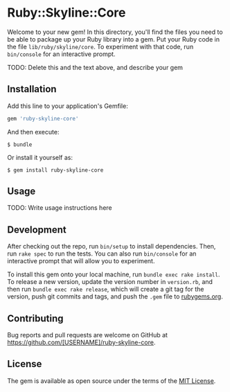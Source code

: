 # Ruby::Skyline::Core

Welcome to your new gem! In this directory, you'll find the files you need to be able to package up your Ruby library into a gem. Put your Ruby code in the file `lib/ruby/skyline/core`. To experiment with that code, run `bin/console` for an interactive prompt.

TODO: Delete this and the text above, and describe your gem

## Installation

Add this line to your application's Gemfile:

```ruby
gem 'ruby-skyline-core'
```

And then execute:

    $ bundle

Or install it yourself as:

    $ gem install ruby-skyline-core

## Usage

TODO: Write usage instructions here

## Development

After checking out the repo, run `bin/setup` to install dependencies. Then, run `rake spec` to run the tests. You can also run `bin/console` for an interactive prompt that will allow you to experiment.

To install this gem onto your local machine, run `bundle exec rake install`. To release a new version, update the version number in `version.rb`, and then run `bundle exec rake release`, which will create a git tag for the version, push git commits and tags, and push the `.gem` file to [rubygems.org](https://rubygems.org).

## Contributing

Bug reports and pull requests are welcome on GitHub at https://github.com/[USERNAME]/ruby-skyline-core.


## License

The gem is available as open source under the terms of the [MIT License](http://opensource.org/licenses/MIT).

